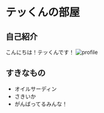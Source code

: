# テッくんの部屋

## ⾃⼰紹介

こんにちは！テッくんです！
![profile](https://raise-tech.net/wp-content/uploads/2020/07/top-1-1.svg)

## すきなもの

- オイルサーディン
- さきいか
- がんばってるみんな！
